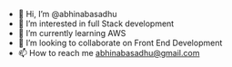 - 👋 Hi, I’m @abhinabasadhu
- 👀 I’m interested in full Stack development
- 🌱 I’m currently learning AWS
- 💞️ I’m looking to collaborate on Front End Development
- 📫 How to reach me abhinabasadhu@gmail.com
<!---
abhinabasadhu/abhinabasadhu is a ✨ special ✨ repository because its `README.md` (this file) appears on your GitHub profile.
You can click the Preview link to take a look at your changes.
--->
